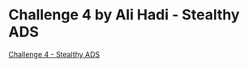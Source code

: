# Challenge 4 by Ali Hadi - Stealthy ADS

[Challenge 4 - Stealthy ADS](https://archive.org/details/StealthyADS)
